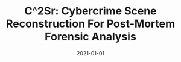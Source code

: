 ---
title: "C^2Sr: Cybercrime Scene Reconstruction For Post-Mortem Forensic Analysis"
date: 2021-01-01
venue: "28th Annual Network and Distributed System Security Symposium, NDSS 2021, virtually, February 21-25, 2021"
paperurl: 
authors: "Yonghwi Kwon, Weihang Wang, Jinho Jung, Kyu Hyung Lee and Roberto Perdisci"
---